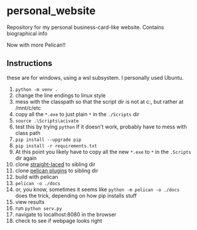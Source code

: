 personal_website
================

Repository for my personal business-card-like website.  Contains biographical info

Now with more Pelican!!

Instructions
--------------

these are for windows, using a wsl subsystem.  I personally used Ubuntu.

1. `python -m venv .`
  1. change the line endings to linux style
  1. mess with the classpath so that the script dir is not at c:\, but rather at /mnt/c/etc
  1. copy all the `*.exe` to just plain `*` in the `./Scripts` dir
1. `source .\Scripts\acivate`
  1. test this by trying `python` If it doesn't work, probably have to mess with class path
1. `pip install --upgrade pip`
1. `pip install -r requirements.txt`
  1. At this point you likely have to copy all the new `*.exe` to `*` in the `.Scripts` dir again
1. clone [straight-laced](https://github.com/monknomo/straight-laced) to sibling dir
1. clone [pelican plugins](https://github.com/getpelican/pelican-plugins.git) to sibling dir
1. build with pelican
  1. `pelican -o ./docs`
  1. or, you know, sometimes it seems like `python -m pelican -o ./docs` does the trick, depending on how pip installs stuff
1. view results
  1. run `python serv.py`
  1. navigate to localhost:8080 in the browser
  1. check to see if webpage looks right

